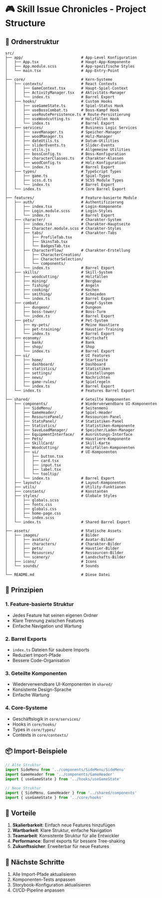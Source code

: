 # 🎮 Skill Issue Chronicles - Project Structure

## 📁 Ordnerstruktur

```
src/
├── app/                          # App-Level Konfiguration
│   ├── App.tsx                   # Haupt-App-Komponente
│   ├── App.module.scss           # App-spezifische Styles
│   └── main.tsx                  # App-Entry-Point
│
├── core/                         # Kern-Systeme
│   ├── contexts/                 # React Contexts
│   │   ├── GameContext.tsx       # Haupt-Spiel-Context
│   │   ├── ActivityManager.tsx   # Aktivitäts-Manager
│   │   └── index.ts              # Barrel Export
│   ├── hooks/                    # Custom Hooks
│   │   ├── useGameState.ts       # Spiel-Status Hook
│   │   ├── useBossCombat.ts      # Boss-Kampf Hook
│   │   ├── useRoutePersistence.ts # Route-Persistierung
│   │   ├── useWoodcutting.ts     # Holzfällen Hook
│   │   └── index.ts              # Barrel Export
│   ├── services/                 # Business Logic Services
│   │   ├── saveManager.ts        # Speicher-Manager
│   │   ├── woodManager.ts        # Holz-Manager
│   │   ├── dateUtils.ts          # Datum-Utilities
│   │   ├── sliderEvents.ts       # Slider-Events
│   │   ├── utils.js              # Allgemeine Utilities
│   │   ├── bossConfig.ts         # Boss-Konfiguration
│   │   ├── characterClasses.ts   # Charakter-Klassen
│   │   ├── woodConfig.ts         # Holz-Konfiguration
│   │   └── index.ts              # Barrel Export
│   ├── types/                    # TypeScript Types
│   │   ├── game.ts               # Spiel-Types
│   │   ├── scss.d.ts             # SCSS Module Types
│   │   └── index.ts              # Barrel Export
│   └── index.ts                  # Core Barrel Export
│
├── features/                     # Feature-basierte Module
│   ├── auth/                     # Authentifizierung
│   │   ├── index.tsx             # Login-Komponente
│   │   ├── Login.module.scss     # Login-Styles
│   │   └── index.ts              # Barrel Export
│   ├── character/                # Charakter-System
│   │   ├── index.tsx             # Charakter-Hauptseite
│   │   ├── Character.module.scss # Charakter-Styles
│   │   ├── tabs/                 # Charakter-Tabs
│   │   │   ├── ProfileTab.tsx
│   │   │   ├── SkinsTab.tsx
│   │   │   └── BadgesTab.tsx
│   │   ├── CharacterFlow/        # Charakter-Erstellung
│   │   │   ├── CharacterCreation/
│   │   │   ├── CharacterSelection/
│   │   │   └── components/
│   │   └── index.ts              # Barrel Export
│   ├── skills/                   # Skill-System
│   │   ├── woodcutting/          # Holzfällen
│   │   ├── mining/               # Bergbau
│   │   ├── fishing/              # Angeln
│   │   ├── cooking/              # Kochen
│   │   ├── smithing/             # Schmieden
│   │   └── index.ts              # Barrel Export
│   ├── combat/                   # Kampf-System
│   │   ├── dungeon/              # Dungeon
│   │   ├── boss-tower/           # Boss-Turm
│   │   └── index.ts              # Barrel Export
│   ├── pets/                     # Pet-System
│   │   ├── my-pets/              # Meine Haustiere
│   │   ├── pet-training/         # Haustier-Training
│   │   └── index.ts              # Barrel Export
│   ├── economy/                  # Wirtschaft
│   │   ├── bank/                 # Bank
│   │   ├── shop/                 # Shop
│   │   └── index.ts              # Barrel Export
│   ├── ui/                       # UI Features
│   │   ├── home/                 # Startseite
│   │   ├── dashboard/            # Dashboard
│   │   ├── statistics/           # Statistiken
│   │   ├── settings/             # Einstellungen
│   │   ├── news/                 # Nachrichten
│   │   ├── game-rules/           # Spielregeln
│   │   └── index.ts              # Barrel Export
│   └── index.ts                  # Features Barrel Export
│
├── shared/                       # Geteilte Komponenten
│   ├── components/               # Wiederverwendbare UI-Komponenten
│   │   ├── SideMenu/             # Seitenmenü
│   │   ├── GameHeader/           # Spiel-Header
│   │   ├── ResourcePanel/        # Ressourcen-Panel
│   │   ├── StatsPanel/           # Statistiken-Panel
│   │   ├── Statistics/           # Statistiken-Komponente
│   │   ├── SaveLoadManager/      # Speicher/Laden-Manager
│   │   ├── EquipmentInterface/   # Ausrüstungs-Interface
│   │   ├── Pets/                 # Haustiere-Komponente
│   │   ├── SkillCard/            # Skill-Karte
│   │   ├── Woodcutting/          # Holzfällen-Komponenten
│   │   ├── ui/                   # UI-Komponenten
│   │   │   ├── button.tsx
│   │   │   ├── card.tsx
│   │   │   ├── input.tsx
│   │   │   ├── label.tsx
│   │   │   └── tooltip/
│   │   └── index.ts              # Barrel Export
│   ├── layouts/                  # Layout-Komponenten
│   ├── utils/                    # Utility-Funktionen
│   ├── constants/                # Konstanten
│   ├── styles/                   # Globale Styles
│   │   ├── globals.scss
│   │   ├── fonts.css
│   │   ├── globals.css
│   │   ├── home-page.css
│   │   └── index.scss
│   └── index.ts                  # Shared Barrel Export
│
├── assets/                       # Statische Assets
│   ├── images/                   # Bilder
│   │   ├── avatars/              # Avatar-Bilder
│   │   ├── characters/           # Charakter-Bilder
│   │   ├── pets/                 # Haustier-Bilder
│   │   ├── Resources/            # Ressourcen-Bilder
│   │   └── scenery/              # Landschafts-Bilder
│   ├── icons/                    # Icons
│   └── sounds/                   # Sounds
│
└── README.md                     # Diese Datei
```

## 🎯 Prinzipien

### 1. **Feature-basierte Struktur**
- Jedes Feature hat seinen eigenen Ordner
- Klare Trennung zwischen Features
- Einfache Navigation und Wartung

### 2. **Barrel Exports**
- `index.ts` Dateien für saubere Imports
- Reduziert Import-Pfade
- Bessere Code-Organisation

### 3. **Geteilte Komponenten**
- Wiederverwendbare UI-Komponenten in `shared/`
- Konsistente Design-Sprache
- Einfache Wartung

### 4. **Core-Systeme**
- Geschäftslogik in `core/services/`
- Hooks in `core/hooks/`
- Types in `core/types/`
- Contexts in `core/contexts/`

## 📦 Import-Beispiele

```typescript
// Alte Struktur
import SideMenu from '../components/SideMenu/SideMenu'
import GameHeader from '../components/GameHeader'
import { useGameState } from '../hooks/useGameState'

// Neue Struktur
import { SideMenu, GameHeader } from '../shared/components'
import { useGameState } from '../core/hooks'
```

## 🚀 Vorteile

1. **Skalierbarkeit**: Einfach neue Features hinzufügen
2. **Wartbarkeit**: Klare Struktur, einfache Navigation
3. **Teamarbeit**: Konsistente Struktur für alle Entwickler
4. **Performance**: Barrel exports für bessere Tree-shaking
5. **Zukunftssicher**: Erweiterbar für neue Features

## 🔧 Nächste Schritte

1. Alle Import-Pfade aktualisieren
2. Komponenten-Tests anpassen
3. Storybook-Konfiguration aktualisieren
4. CI/CD-Pipeline anpassen





